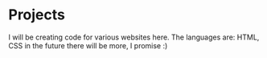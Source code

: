 # Projects
I will be creating code for various websites here. The languages are: HTML, CSS in the future there will be more, I promise :)
